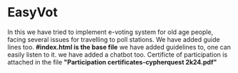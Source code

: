 # EasyVot
In this we have tried to implement e-voting system for old age people, facing several issues for travelling to poll stations.
We have added guide lines too.
**#index.html is the base file**
we have added guidelines to, one can easily listen to it.
we have added a chatbot too.
Certificte of participation is attached in the file **"Participation certificates-cypherquest 2k24.pdf"**
